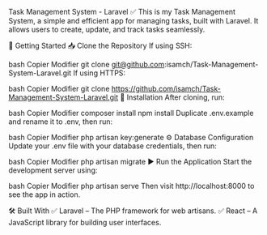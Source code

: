 Task Management System - Laravel ✅
This is my Task Management System, a simple and efficient app for managing tasks, built with Laravel. It allows users to create, update, and track tasks seamlessly.

🚀 Getting Started
📥 Clone the Repository
If using SSH:

bash
Copier
Modifier
git clone git@github.com:isamch/Task-Management-System-Laravel.git
If using HTTPS:

bash
Copier
Modifier
git clone https://github.com/isamch/Task-Management-System-Laravel.git
🔧 Installation
After cloning, run:

bash
Copier
Modifier
composer install
npm install
Duplicate .env.example and rename it to .env, then run:

bash
Copier
Modifier
php artisan key:generate
⚙️ Database Configuration
Update your .env file with your database credentials, then run:

bash
Copier
Modifier
php artisan migrate
▶️ Run the Application
Start the development server using:

bash
Copier
Modifier
php artisan serve
Then visit http://localhost:8000 to see the app in action.

🛠 Built With
✅ Laravel – The PHP framework for web artisans.
✅ React – A JavaScript library for building user interfaces.

